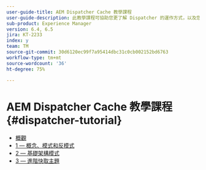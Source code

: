 ```yaml
---
user-guide-title: AEM Dispatcher Cache 教學課程
user-guide-description: 此教學課程可協助您更了解 Dispatcher 的運作方式，以及您如何使用。
sub-product: Experience Manager
version: 6.4, 6.5
jira: KT-2233
index: y
team: TM
source-git-commit: 30d6120ec99f7a95414dbc31c0cb002152bd6763
workflow-type: tm+mt
source-wordcount: '36'
ht-degree: 75%

---
```



# AEM Dispatcher Cache 教學課程{#dispatcher-tutorial}

+ [概觀](overview.md)
+ [1 — 概念、模式和反模式](chapter-1.md)
+ [2 — 基礎架構模式](chapter-2.md)
+ [3 — 進階快取主題](chapter-3.md)
